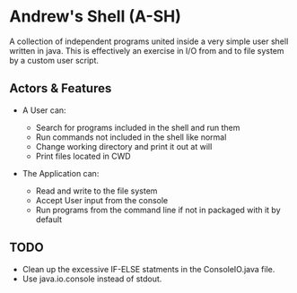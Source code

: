 # Andrew's Shell (A-SH)

A collection of independent programs united inside a very simple user shell written in java. This is effectively an
exercise in I/O from and to file system by a custom user script.

## Actors & Features

- A User can:
    - Search for programs included in the shell and run them
    - Run commands not included in the shell like normal
    - Change working directory and print it out at will
    - Print files located in CWD

- The Application can:
    - Read and write to the file system
    - Accept User input from the console
    - Run programs from the command line if not in packaged with it by default

## TODO
- Clean up the excessive IF-ELSE statments in the ConsoleIO.java file.
- Use java.io.console instead of stdout.
